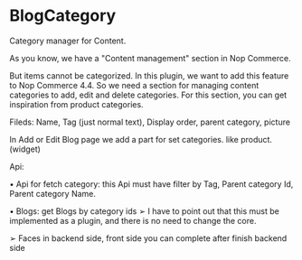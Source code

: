 # BlogCategory
Category manager for Content.

As you know, we have a "Content management" section in Nop Commerce.

But items cannot be categorized. In this plugin, we want to add this feature to Nop Commerce 4.4.
So we need a section for managing content categories to add, edit and delete categories. For this
section, you can get inspiration from product categories.

Fileds: Name, Tag (just normal text), Display order, parent category, picture


In Add or Edit Blog page we add a part for set categories. like product. (widget)


Api:

• Api for fetch category: this Api must have filter by Tag, Parent category Id, Parent category
Name.

• Blogs: get Blogs by category ids
➢ I have to point out that this must be implemented as a plugin, and there is no need to
change the core.

➢ Faces in backend side, front side you can complete after finish backend side
